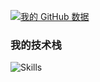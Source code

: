 [![我的 GitHub 数据](https://github-readme-stats.vercel.app/api?username=rinnegan-hy&show_icons=true&theme=radical)](https://github.com/rinnegan-hy)
### 我的技术栈
![Skills](https://skillicons.dev/icons?i=java,js,spring,nodejs,mysql,git)
